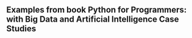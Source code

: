 ## Examples from book Python for Programmers: with Big Data and Artificial Intelligence Case Studies 